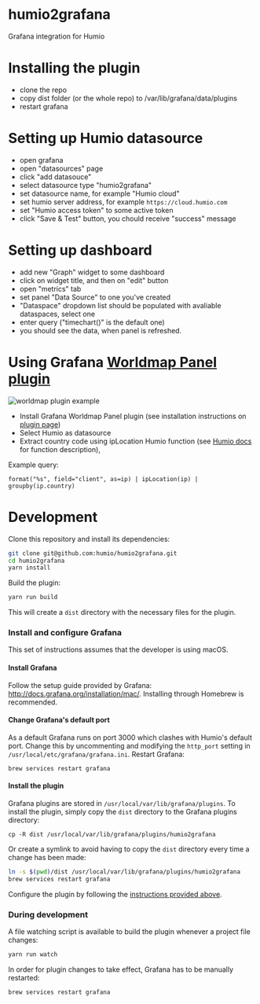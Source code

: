 # humio2grafana

Grafana integration for Humio

# Installing the plugin
-   clone the repo
-   copy dist folder (or the whole repo) to /var/lib/grafana/data/plugins
-   restart grafana

# Setting up Humio datasource
-   open grafana
-   open "datasources" page
-   click "add datasouce"
-   select datasource type "humio2grafana"
-   set datasource name, for example "Humio cloud"
-   set humio server address, for example `https://cloud.humio.com`
-   set "Humio access token" to some active token
-   click "Save & Test" button, you chould receive "success" message

# Setting up dashboard
-   add new "Graph" widget to some dashboard
-   click on widget title, and then on "edit" button
-   open "metrics" tab
-   set panel "Data Source" to one you've created
-   "Dataspace" dropdown list should be populated with avaliable dataspaces, select one
-   enter query ("timechart()" is the default one)
-   you should see the data, when panel is refreshed.

# Using Grafana [Worldmap Panel plugin](https://grafana.com/plugins/grafana-worldmap-panel)

![worldmap plugin example](https://github.com/humio/humio2grafana/blob/master/img/worldmap-panel-example.png)

-   Install Grafana Worldmap Panel plugin (see installation instructions on [plugin page](https://grafana.com/plugins/grafana-worldmap-panel))
-   Select Humio as datasource
-   Extract country code using ipLocation Humio function (see [Humio docs](https://docs.humio.com/) for function description),


Example query:
```
format("%s", field="client", as=ip) | ipLocation(ip) | groupby(ip.country)
```

# Development
Clone this repository and install its dependencies:

```bash
git clone git@github.com:humio/humio2grafana.git
cd humio2grafana
yarn install
```

Build the plugin:
```bash
yarn run build
```

This will create a `dist` directory with the necessary files for the plugin.

### Install and configure Grafana
This set of instructions assumes that the developer is using macOS. 

#### Install Grafana
Follow the setup guide provided by Grafana: http://docs.grafana.org/installation/mac/. Installing through Homebrew is recommended.

#### Change Grafana's default port
As a default Grafana runs on port 3000 which clashes with Humio's default port. Change this by uncommenting and modifying the `http_port` setting in `/usr/local/etc/grafana/grafana.ini`. Restart Grafana:

```
brew services restart grafana
```

#### Install the plugin
Grafana plugins are stored in `/usr/local/var/lib/grafana/plugins`. To install the plugin, simply copy the `dist` directory to the Grafana plugins directory:

```
cp -R dist /usr/local/var/lib/grafana/plugins/humio2grafana
```

Or create a symlink to avoid having to copy the `dist` directory every time a change has been made:

```bash
ln -s $(pwd)/dist /usr/local/var/lib/grafana/plugins/humio2grafana
brew services restart grafana
```

Configure the plugin by following the [instructions provided above](#setting-up-humio-datasource).

### During development
A file watching script is available to build the plugin whenever a project file changes:

```bash
yarn run watch
```

In order for plugin changes to take effect, Grafana has to be manually restarted:

```
brew services restart grafana
```